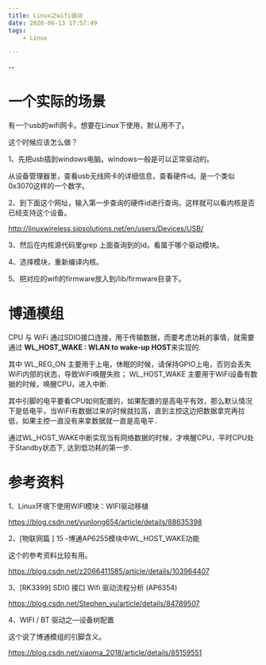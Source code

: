 ```yaml
---
title: Linux之wifi驱动
date: 2020-06-13 17:57:49
tags:
	- Linux

---
```


--

# 一个实际的场景

有一个usb的wifi网卡。想要在Linux下使用，默认用不了。

这个时候应该怎么做？

1、先把usb插到windows电脑。windows一般是可以正常驱动的。

从设备管理器里，查看usb无线网卡的详细信息，查看硬件id。是一个类似0x3070这样的一个数字。

2、到下面这个网址，输入第一步查询的硬件id进行查询。这样就可以看内核是否已经支持这个设备。

http://linuxwireless.sipsolutions.net/en/users/Devices/USB/

3、然后在内核源代码里grep 上面查询到的id。看属于哪个驱动模块。

4、选择模块，重新编译内核。

5、把对应的wifi的firmware放入到/lib/firmware目录下。



# 博通模组

CPU 与 WiFi 通过SDIO接口连接，用于传输数据，而要考虑功耗的事情，就需要通过
**WL_HOST_WAKE : WLAN to wake-up HOST**来实现的.

其中 WL_REG_ON 主要用于上电，休眠的时候，请保持GPIO上电，否则会丢失WiFi内部的状态，导致WiFi唤醒失败；
WL_HOST_WAKE 主要用于WiFi设备有数据的时候，唤醒CPU，进入中断.

其中引脚的电平要看CPU如何配置的，如果配置的是高电平有效，那么默认情况下是低电平，当WiFi有数据过来的时候就拉高，直到主控这边把数据拿完再拉低，如果主控一直没有来拿数据就一直是高电平．

通过WL_HOST_WAKE中断实现当有网络数据的时候，才唤醒CPU，平时CPU处于Standby状态下, 达到低功耗的第一步.



# 参考资料

1、Linux环境下使用WIFI模块：WIFI驱动移植

https://blog.csdn.net/yunlong654/article/details/88635398

2、[物联网篇 ] 15 -博通AP6255模块中WL_HOST_WAKE功能

这个的参考资料比较有用。

https://blog.csdn.net/z2066411585/article/details/103964407

3、[RK3399] SDIO 接口 Wifi 驱动流程分析 (AP6354)

https://blog.csdn.net/Stephen_yu/article/details/84789507

4、WIFI / BT 驱动之—设备树配置

这个说了博通模组的引脚含义。

https://blog.csdn.net/xiaoma_2018/article/details/85159551